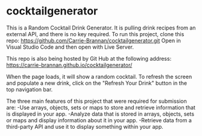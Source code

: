 # cocktailgenerator
This is a Random Cocktail Drink Generator. It is pulling drink recipes from an external API, and there is no key required.
To run this project, clone this repo: https://github.com/Carrie-Brannan/cocktailgenerator.git
Open in Visual Studio Code and then open with Live Server.

This repo is also being hosted by Git Hub at the following address: https://carrie-brannan.github.io/cocktailgenerator/

When the page loads, it will show a random cocktail. To refresh the screen and populate a new drink, click on the "Refresh Your Drink" button in the top navigation bar.

The three main features of this project that were required for submission are:
-Use arrays, objects, sets or maps to store and retrieve information that is displayed in your app.
-Analyze data that is stored in arrays, objects, sets or maps and display information about it in your app.
-Retrieve data from a third-party API and use it to display something within your app.


